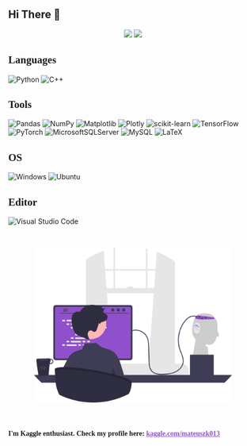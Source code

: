 <h2>Hi There 👋</h2>

<p align="center">
    <img src="https://github-readme-stats.vercel.app/api?username=mateuszk098&show_icons=true&rank_icon=github&theme=dracula&line_height=30&show=reviews,discussions_answered&hide_border=true">
    <img src="https://github-readme-stats.vercel.app/api/top-langs/?username=mateuszk098&size_weight=0&count_weight=1&theme=dracula&hide=Procfile&hide_border=true">
</p>

<h2><b><span style="font-family: 'JetBrains Mono'">Languages</span></b></h2>

![Python](https://img.shields.io/badge/python-3670A0?style=for-the-badge&logo=python&logoColor=white)
![C++](https://img.shields.io/badge/c++-%2300599C.svg?style=for-the-badge&logo=c%2B%2B&logoColor=white)

<h2> <b><span style="font-family: 'JetBrains Mono'">Tools</span></b></h2>

![Pandas](https://img.shields.io/badge/pandas-%23150458.svg?style=for-the-badge&logo=pandas&logoColor=white)
![NumPy](https://img.shields.io/badge/numpy-%23013243.svg?style=for-the-badge&logo=numpy&logoColor=white)
![Matplotlib](https://img.shields.io/badge/Matplotlib-%23ffffff.svg?style=for-the-badge&logo=Matplotlib&logoColor=black)
![Plotly](https://img.shields.io/badge/Plotly-%233F4F75.svg?style=for-the-badge&logo=plotly&logoColor=white)
![scikit-learn](https://img.shields.io/badge/scikit--learn-%23F7931E.svg?style=for-the-badge&logo=scikit-learn&logoColor=white)
![TensorFlow](https://img.shields.io/badge/TensorFlow-%23FF6F00.svg?style=for-the-badge&logo=TensorFlow&logoColor=white)
![PyTorch](https://img.shields.io/badge/PyTorch-%23EE4C2C.svg?style=for-the-badge&logo=PyTorch&logoColor=white)
![MicrosoftSQLServer](https://img.shields.io/badge/Microsoft%20SQL%20Server-CC2927?style=for-the-badge&logo=microsoft%20sql%20server&logoColor=white)
![MySQL](https://img.shields.io/badge/mysql-%2300f.svg?style=for-the-badge&logo=mysql&logoColor=white)
![LaTeX](https://img.shields.io/badge/latex-%23008080.svg?style=for-the-badge&logo=latex&logoColor=white)

<h2> <b><span style="font-family: 'JetBrains Mono'">OS</span></b></h2>

![Windows](https://img.shields.io/badge/Windows-0078D6?style=for-the-badge&logo=windows&logoColor=white)
![Ubuntu](https://img.shields.io/badge/Ubuntu-E95420?style=for-the-badge&logo=ubuntu&logoColor=white)

<h2> <b><span style="font-family: 'JetBrains Mono'">Editor</span></b></h2>

![Visual Studio Code](https://img.shields.io/badge/Visual%20Studio%20Code-0078d7.svg?style=for-the-badge&logo=visual-studio-code&logoColor=white)

<br>
<p align="center">
    <img src="undraw_firmware.svg" width=400px>
</p>
<br>

<h4><b><span style="font-family: 'JetBrains Mono'">I'm Kaggle enthusiast. Check my profile here: <a href="https://www.kaggle.com/mateuszk013" style="color: #9150CB">kaggle.com/mateuszk013</a></span></b></h4>
